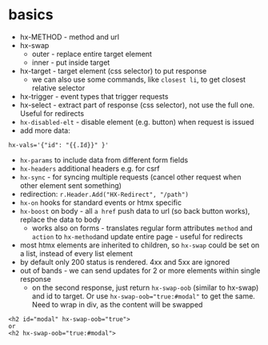 # basics

* hx-METHOD - method and url
* hx-swap
    * outer - replace entire target element
    * inner - put inside target
* hx-target - target element (css selector) to put response
    * we can also use some commands, like `closest li`, to get closest relative selector
* hx-trigger - event types that trigger requests
* hx-select - extract part of response (css selector), not use the full one. Useful for redirects
* `hx-disabled-elt` - disable element (e.g. button) when request is issued
* add more data:
```
hx-vals='{"id": "{{.Id}}" }'
```
* `hx-params` to include data from different form fields
* `hx-headers` additional headers e.g. for csrf
* `hx-sync` - for syncing multiple requests (cancel other request when other element sent something)
* redirection: `r.Header.Add("HX-Redirect", "/path")`
* `hx-on` hooks for standard events or htmx specific
* `hx-boost` on body - all `a href` push data to url (so back button works), replace the data to body
    * works also on forms - translates regular form attributes `method` and `action` to `hx-method`and update entire page - useful for redirects
* most htmx elements are inherited to children, so `hx-swap` could be set on a list, instead of every list element
* by default only 200 status is rendered. 4xx and 5xx are ignored
* out of bands - we can send updates for 2 or more elements within single response
    * on the second response, just return `hx-swap-oob` (similar to hx-swap) and id to target. Or use `hx-swap-oob="true:#modal"` to get the same. Need to wrap in div, as the content will be swapped
```
<h2 id="modal" hx-swap-oob="true">
or
<h2 hx-swap-oob="true:#modal">
```